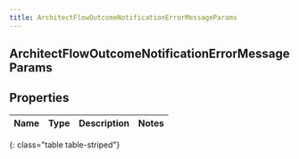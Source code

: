```yaml
---
title: ArchitectFlowOutcomeNotificationErrorMessageParams
---
```

## ArchitectFlowOutcomeNotificationErrorMessageParams


## Properties

| Name | Type | Description | Notes |
| ------------ | ------------- | ------------- | ------------- |
{: class="table table-striped"}



